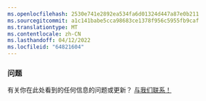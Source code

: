 ```yaml
---
ms.openlocfilehash: 2530e741e2892ea534fa6d01324d447a87e0b211
ms.sourcegitcommit: a1c141babe5cca98683ce1378f956c5955fb9caf
ms.translationtype: MT
ms.contentlocale: zh-CN
ms.lasthandoff: 04/12/2022
ms.locfileid: "64821604"
---
```

### <a name="questions"></a>问题

有关你在此处看到的任何信息的问题或更新？ <a href="https://aka.ms/AppComplianceQuestions" target="_blank">与我们联系！</a>